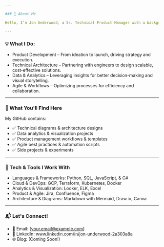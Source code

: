 ```yaml
---

### 📌 About Me

Hello, I’m Jon Underwood, a Sr. Technical Product Manager with a background in Software Engineering.

---
```


### 💡 What I Do:

- Product Development – From ideation to launch, driving strategy and execution.
- Technical Architecture – Partnering with engineers to design scalable, cost-effective solutions.
- Data & Analytics – Leveraging insights for better decision-making and visual storytelling.
- Agile & Workflows – Optimizing processes for efficiency and collaboration.

---

### 🚀 What You'll Find Here

My GitHub contains:
- ✅ Technical diagrams & architecture designs
- ✅ Data analytics & visualization projects
- ✅ Product management workflows & templates
- ✅ Agile best practices & automation scripts
- ✅ Side projects & experiments

---

### 🔧 Tech & Tools I Work With

- Languages & Frameworks: Python, SQL, JavaScript, & C#
- Cloud & DevOps: GCP, Terraform, Kubernetes, Docker
- Analytics & Visualization: Looker, ELK, Excel
- Product & Agile: Jira, Confluence, Figma
- Architecture & Diagrams: Markdown with Mermaid, Draw.io, Canva

---

### 📬 Let's Connect!

- 📧 Email: [your.email@example.com]
- 💼 LinkedIn: www.linkedin.com/in/jon-underwood-2a303a8a
- 🌐 Blog: (Coming Soon!)
